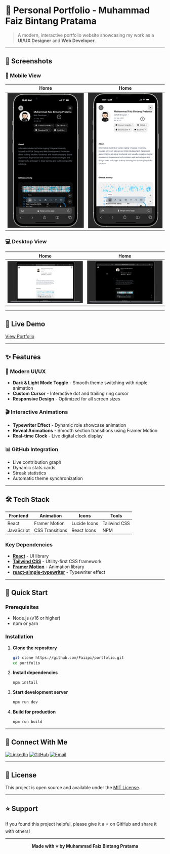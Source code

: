 # 🌌 Personal Portfolio - Muhammad Faiz Bintang Pratama

> A modern, interactive portfolio website showcasing my work as a **UI/UX Designer** and **Web Developer**.

---

## 📸 Screenshots

### 📱 Mobile View
| Home | Home |
|------|---------------|
| ![Mobile 1](./mobile1.png) | ![Mobile 2](./mobile2.png) |

### 💻 Desktop View
| Home | Home |
|------|---------------|
| ![Desktop 1](./deks1.png) | ![Desktop 2](./deks2.png) |

---

## 🚀 Live Demo
[View Portfolio](faizpi.vercel.app)

---

## ✨ Features

### 🎨 **Modern UI/UX**
- **Dark & Light Mode Toggle** - Smooth theme switching with ripple animation
- **Custom Cursor** - Interactive dot and trailing ring cursor
- **Responsive Design** - Optimized for all screen sizes

### 🎬 **Interactive Animations**
- **Typewriter Effect** - Dynamic role showcase animation
- **Reveal Animations** - Smooth section transitions using Framer Motion
- **Real-time Clock** - Live digital clock display

### 📊 **GitHub Integration**
- Live contribution graph
- Dynamic stats cards
- Streak statistics
- Automatic theme synchronization

---

## 🛠️ Tech Stack

| Frontend | Animation | Icons | Tools |
|----------|-----------|--------|-------|
| React  | Framer Motion | Lucide Icons | Tailwind CSS |
| JavaScript | CSS Transitions | React Icons | NPM |

### Key Dependencies
- **[React](https://react.dev/)** - UI library
- **[Tailwind CSS](https://tailwindcss.com/)** - Utility-first CSS framework
- **[Framer Motion](https://framer.com/motion/)** - Animation library
- **[react-simple-typewriter](https://npmjs.com/package/react-simple-typewriter)** - Typewriter effect

---

## 🚀 Quick Start

### Prerequisites
- Node.js (v16 or higher)
- npm or yarn

### Installation

1. **Clone the repository**
   ```bash
   git clone https://github.com/Faizpi/portfolio.git
   cd portfolio
   ```

2. **Install dependencies**
   ```bash
   npm install
   ```

3. **Start development server**
   ```bash
   npm run dev
   ```

4. **Build for production**
   ```bash
   npm run build
   ```

---

## 🤝 Connect With Me

[![LinkedIn](https://img.shields.io/badge/LinkedIn-0077B5?style=for-the-badge&logo=linkedin&logoColor=white)](https://www.linkedin.com/in/faiz-pratama/)
[![GitHub](https://img.shields.io/badge/GitHub-100000?style=for-the-badge&logo=github&logoColor=white)](https://github.com/Faizpi)
[![Email](https://img.shields.io/badge/Email-D14836?style=for-the-badge&logo=gmail&logoColor=white)](mailto:faizbintang1244@gmail.com)

---

## 📄 License

This project is open source and available under the [MIT License](LICENSE).

---

## ⭐ Support

If you found this project helpful, please give it a ⭐ on GitHub and share it with others!

---

<div align="center">
  <strong>Made with ⭐ by Muhammad Faiz Bintang Pratama</strong>
</div>